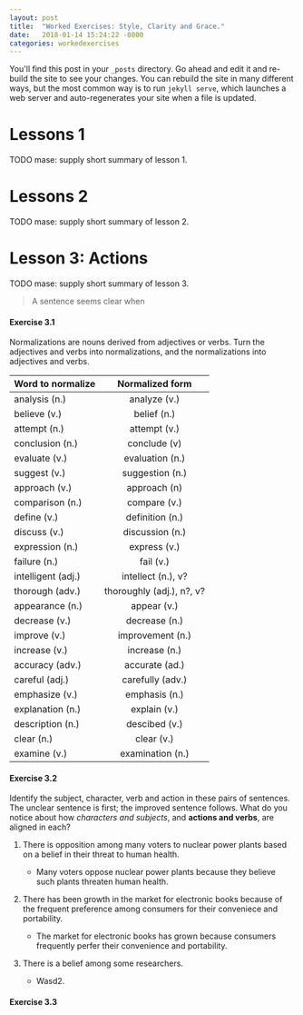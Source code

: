 ```yaml
---
layout: post
title:  "Worked Exercises: Style, Clarity and Grace."
date:   2018-01-14 15:24:22 -0800
categories: workedexercises 
---
```




You'll find this post in your `_posts` directory. Go ahead and edit it and re-build the site to see your changes. You can rebuild the site in many different ways, but the most common way is to run `jekyll serve`, which launches a web server and auto-regenerates your site when a file is updated.

# Lessons 1

TODO mase: supply short summary of lesson 1.

# Lessons 2

TODO mase: supply short summary of lesson 2.

# Lesson 3: Actions

TODO mase: supply short summary of lesson 3.

> A sentence seems clear when

#### Exercise 3.1

Normalizations are nouns derived from adjectives or verbs. Turn the adjectives and verbs into normalizations, and the normalizations into adjectives and verbs.

 Word to normalize | Normalized form
---|:---:
analysis (n.) |  analyze (v.)
believe (v.) |  belief (n.)
attempt (n.) |  attempt (v.)
conclusion (n.)  |  conclude (v)
evaluate (v.)  |  evaluation (n.)
suggest (v.)  |  suggestion (n.)
approach (v.)  |  approach (n)
comparison (n.)  |  compare (v.)
define (v.)  |  definition (n.)
discuss (v.)  |  discussion (n.)
expression (n.)  |  express (v.)
failure (n.)  |  fail (v.)
intelligent (adj.)  |  intellect (n.), v?
thorough (adv.)  |  thoroughly (adj.), n?, v?
appearance (n.) | appear (v.)
decrease (v.) | decrease (n.)
improve (v.) | improvement (n.)
increase (v.) | increase (n.)
accuracy (adv.) | accurate (ad.)
careful (adj.) | carefully (adv.)
emphasize (v.) | emphasis (n.)
explanation (n.) | explain (v.)
description (n.) | descibed (v.)
clear (n.) | clear (v.)
examine (v.) | examination (n.)

#### Exercise 3.2

Identify the subject, character, verb and action in these pairs of sentences.
The unclear sentence is first; the improved sentence follows. What do you notice about how *characters and subjects*, and **actions and verbs**, are aligned in each?

1. There is opposition among many voters to nuclear power plants based on a belief in their threat to human health.
    * Many voters oppose nuclear power plants because they believe such plants threaten human health.

2. There has been growth in the market for electronic books because of the frequent preference among consumers for their conveniece and portability.
    * The market for electronic books has grown because consumers frequently perfer their convenience and portability.

3. There is a belief among some researchers.
    * Wasd2.

#### Exercise 3.3


